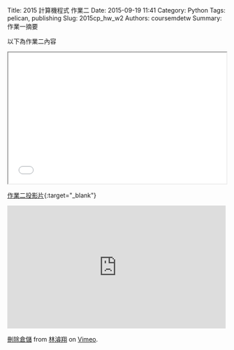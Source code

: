 Title: 2015 計算機程式 作業二
Date: 2015-09-19 11:41
Category: Python
Tags: pelican, publishing
Slug: 2015cp_hw_w2
Authors: coursemdetw
Summary: 作業一摘要

以下為作業二內容

<iframe src="40423124_cp_w2_p.html" width="500" height="300"></iframe>

[作業二投影片](40423124_cp_w2_p.html){:target="_blank"}

<iframe src="https://player.vimeo.com/video/144982406" width="500" height="281" frameborder="0" webkitallowfullscreen mozallowfullscreen allowfullscreen></iframe> <p><a href="https://vimeo.com/144982406">刪除倉儲</a> from <a href="https://vimeo.com/user45467634">林濬翔</a> on <a href="https://vimeo.com">Vimeo</a>.</p>
